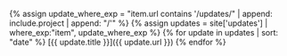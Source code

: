 {% assign update_where_exp = "item.url contains '/updates/" | append: include.project | append: "/'" %}
{% assign updates = site['updates'] | where_exp:"item", update_where_exp %}
{% for update in updates | sort: "date" %}
[{{ update.title }}]({{ update.url }})
{% endfor %}

